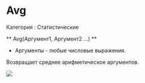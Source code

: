 ﻿
# Avg

Категория : Статистические

** Avg(Аргумент1, Аргумент2 ...) **

* Аргументы - любые числовые выражения.

Возвращает среднее арифметическое аргументов.

![](/mediatag>Статистические)

